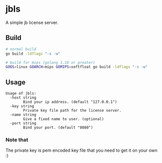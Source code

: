 # jbls

A simple jb license server.

## Build

```bash
# normal build
go build -ldflags "-s -w"
```

```bash
# build for mips (golang 1.10 or greater)
GOOS=linux GOARCH=mips GOMIPS=softfloat go build -ldflags "-s -w"
```

## Usage

```text
Usage of jbls:
  -host string
        Bind your ip address. (default "127.0.0.1")
  -key string
        Private key file path for the license server.
  -name string
        Give a fixed name to user. (optional)
  -port string
        Bind your port. (default "8080")
```

### Note that

The private key is pem encoded key file that you need to get it on your own :)
